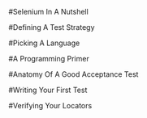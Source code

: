 #Selenium In A Nutshell

#Defining A Test Strategy

#Picking A Language

#A Programming Primer

#Anatomy Of A Good Acceptance Test

#Writing Your First Test

#Verifying Your Locators